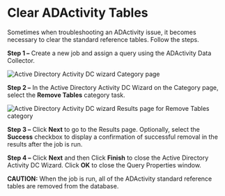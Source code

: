 # Clear ADActivity Tables

Sometimes when troubleshooting an ADActivity issue, it becomes necessary to clear the standard reference tables. Follow the steps.

__Step 1 –__ Create a new job and assign a query using the ADActivity Data Collector.

![Active Directory Activity DC wizard Category page](/img/product_docs/accessanalyzer/enterpriseauditor/admin/datacollector/adinventory/categoryremovetables.png)

__Step 2 –__ In the Active Directory Activity DC Wizard on the Category page, select the __Remove Tables__ category task.

![Active Directory Activity DC wizard Results page for Remove Tables category](/img/product_docs/accessanalyzer/enterpriseauditor/admin/datacollector/adactivity/resultsremovetables.png)

__Step 3 –__ Click __Next__ to go to the Results page. Optionally, select the __Success__ checkbox to display a confirmation of successful removal in the results after the job is run.

__Step 4 –__ Click __Next__ and then Click __Finish__ to close the Active Directory Activity DC Wizard. Click __OK__ to close the Query Properties window.

__CAUTION:__ When the job is run, all of the ADActivity standard reference tables are removed from the database.
